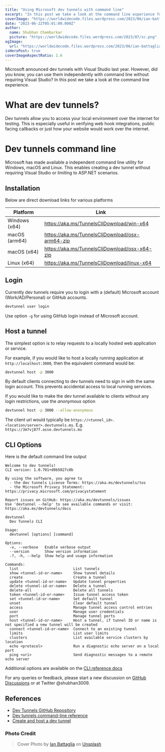 ```yaml
---
title: "Using Microsoft dev tunnels with command line"
excerpt: "In this post we take a look at the command line experience for creating Microsoft dev tunnels without requiring Visual Studio."
coverImage: "https://worldwidecode.files.wordpress.com/2023/06/ian-battaglia-9drs5e_rguc-unsplash.jpg"
date: "2023-06-22T05:01:00.000Z"
author:
  name: Shubhan Chemburkar
  picture: "https://worldwidecode.files.wordpress.com/2023/07/sc.png"
ogImage:
  url: "https://worldwidecode.files.wordpress.com/2023/06/ian-battaglia-9drs5e_rguc-unsplash.jpg"
isHeroPost: true
coverImageAspectRatio: 1.6
---
```


Microsoft announced dev tunnels with Visual Studio last year. However, did you know, you can use them independently with command line without requiring Visual Studio? In this post we take a look at the command line experience.

# What are dev tunnels?

Dev tunnels allow you to access your local environment over the internet for testing. This is especially useful in verifying web hook integrations, public facing callbacks or just how your website would work over the internet.

# Dev tunnels command line

Microsoft has made available a independent command line utility for Windows, macOS and Linux. This enables creating a dev tunnel without requiring Visual Studio or limiting to ASP.NET scenarios.

## Installation

Below are direct download links for various platforms

|Platform|Link|
|-|-|
|Windows (x64)|https://aka.ms/TunnelsCliDownload/win-x64|
|macOS (arm64)|https://aka.ms/TunnelsCliDownload/osx-arm64-zip|
|macOS (x64)|https://aka.ms/TunnelsCliDownload/osx-x64-zip|
|Linux (x64)|https://aka.ms/TunnelsCliDownload/linux-x64|

## Login

Currently dev tunnels require you to login with a (default) Microsoft account (Work/AD/Personal) or GitHub accounts.

```bash
devtunnel user login
```

Use option `-g` for using GitHub login instead of Microsoft account.

## Host a tunnel

The simplest option is to relay requests to a locally hosted web application or service.

For example, if you would like to host a locally running application at `http://localhost:3000`, then the equivalent command would be:

```bash
devtunnel host -p 3000
```

By default clients connecting to dev tunnels need to sign in with the same login account. This prevents accidental access to local running services.

If you would like to make the dev tunnel available to clients without any login restrictions, use the *anonymous* option

```bash
devtunnel host -p 3000 --allow-anonymous
```

The client url would typically be `https://<tunnel_id>.<location/server>.devtunnels.ms`. E.g. `https://3m7vj87f.asse.devtunnels.ms`

## CLI Options

Here is the default command line output

```plaintext
Welcome to dev tunnels!
CLI version: 1.0.701+d0b5027c0b

By using the software, you agree to
  - the dev tunnels License Terms: https://aka.ms/devtunnels/tos
  - the Microsoft Privacy Statement: https://privacy.microsoft.com/privacystatement

Report issues on GitHub: https://aka.ms/devtunnels/issues
Use 'devtunnel --help' to see available commands or visit: https://aka.ms/devtunnels/docs

devtunnel
  Dev Tunnels CLI

Usage:
  devtunnel [options] [command]

Options:
  -v, --verbose   Enable verbose output
  --version       Show version information
  -?, -h, --help  Show help and usage information

Commands:
  list                         List tunnels
  show <tunnel-id-or-name>     Show tunnel details
  create                       Create a tunnel
  update <tunnel-id-or-name>   Update tunnel properties
  delete <tunnel-id-or-name>   Delete a tunnel
  delete-all                   Delete all tunnels
  token <tunnel-id-or-name>    Issue tunnel access token
  set <tunnel-id-or-name>      Set default tunnel
  unset                        Clear default tunnel
  access                       Manage tunnel access control entries
  user                         Manage user credentials
  port                         Manage tunnel ports
  host <tunnel-id-or-name>     Host a tunnel, if tunnel ID or name is not specified a new tunnel will be created
  connect <tunnel-id-or-name>  Connect to an existing tunnel
  limits                       List user limits
  clusters                     List available service clusters by location
  echo <protocol>              Run a diagnostic echo server on a local port
  ping <uri>                   Send diagnostic messages to a remote echo server

```

Additional options are available on the [CLI reference docs](https://learn.microsoft.com/en-us/azure/developer/dev-tunnels/cli-commands#host-a-dev-tunnel)



For any queries or feedback, please start a new discussion on [GitHub Discussions](https://github.com/schemburkar/octocat.dev/discussions/new) or at Twitter @shubhan3009.


## References


- [Dev Tunnels GitHub Repository](https://github.com/microsoft/dev-tunnels)
- [Dev tunnels command-line reference](https://learn.microsoft.com/en-us/azure/developer/dev-tunnels/cli-commands#host-a-dev-tunnel)
- [Create and host a dev tunnel](https://learn.microsoft.com/en-us/azure/developer/dev-tunnels/get-started)

### Photo Credit

> Cover Photo by [Ian Battaglia](https://unsplash.com/es/@ianjbattaglia?utm_source=unsplash&utm_medium=referral&utm_content=creditCopyText) on [Unsplash](https://unsplash.com/photos/r3pIy-3Xgmg?utm_source=unsplash&utm_medium=referral&utm_content=creditCopyText)


  